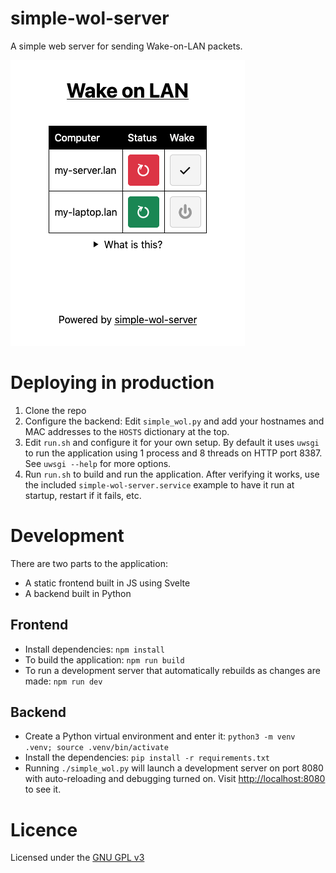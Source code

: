 simple-wol-server
=================
A simple web server for sending Wake-on-LAN packets.


![Screenshot](./screenshot.png)


Deploying in production
=======================
1. Clone the repo
2. Configure the backend: Edit `simple_wol.py` and add your hostnames and MAC addresses to the
  `HOSTS` dictionary at the top.
3. Edit `run.sh` and configure it for your own setup. By default it uses `uwsgi` to run the
   application using 1 process and 8 threads on HTTP port 8387. See `uwsgi --help` for more options.
4. Run `run.sh` to build and run the application. After verifying it works, use the included
  `simple-wol-server.service` example to have it run at startup, restart if it fails, etc.


Development
===========
There are two parts to the application:
 - A static frontend built in JS using Svelte
 - A backend built in Python

Frontend
--------
- Install dependencies: `npm install`
- To build the application: `npm run build`
- To run a development server that automatically rebuilds as changes are made: `npm run dev`

Backend
-------
- Create a Python virtual environment and enter it: `python3 -m venv .venv; source .venv/bin/activate`
- Install the dependencies: `pip install -r requirements.txt`
- Running `./simple_wol.py` will launch a development server on port 8080 with auto-reloading and
  debugging turned on. Visit <http://localhost:8080> to see it.


Licence
=======
Licensed under the [GNU GPL v3](https://www.gnu.org/licenses/gpl-3.0.en.html)
